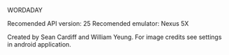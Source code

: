WORDADAY

Recomended API version: 25
Recomended emulator: Nexus 5X

Created by Sean Cardiff and William Yeung.
For image credits see settings in android application.
